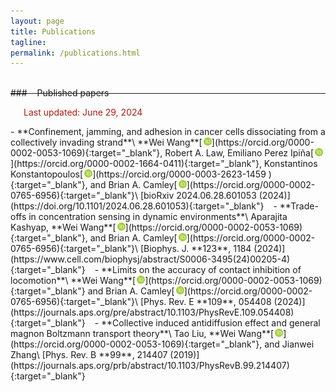 ```yaml
---
layout: page
title: Publications
tagline:
permalink: /publications.html
---
```


<script type="text/javascript" src="https://d1bxh8uas1mnw7.cloudfront.net/assets/embed.js"></script>

<script type="text/javascript">
<!--
var arxiv_authorid = "0000-0002-0053-1069";
var arxiv_format = "arxiv"
var arxiv_max_entries=0;       //show all articles
var arxiv_includeSummary=0;    //not show abstracts (default is 0)
var arxiv_includeComments=0;   //do not show comments (default is 1)
var arxiv_includeDOI=1;
var arxiv_includeJournalRef=1;
//--></script>
<style type="text/css">
div.arxivfeed {
    margin-bottom: 5px;
    width: 700px;
}
</style>
<script type="text/javascript" src="https://arxiv.org/js/myarticles.js">
</script>

<div id="arxivfeed"></div>

<!--
<div style="float:left; margin:0 30px 0 15px; overflow:hidden">
<p style="float:left;"><b>[1]</b></p>
<div class="altmetric-embed altmetric-badge-popover-bottom" data-badge-type="1" data-arxiv-id="2311.00085" style="margin:4px 0px 0 30px"></div>
</div>

<div style="float:left; margin:0 30px 0 0; overflow:hidden">
<p style="float:left;"><b>[2]</b></p>
<div class="altmetric-embed altmetric-badge-popover-bottom" data-badge-type="1" data-arxiv-id="2310.00062" style="margin:4px 0px 0 30px"></div>
</div>

&ensp;
-->

<hr style="margin:40px 0px -10px 0px"/>
### &ensp;&thinsp;&thinsp;Published papers

&emsp;&ensp;<font color="#b31b11">Last updated: June 29, 2024</font>


<div class="altmetric-embed altmetric-badge-popover-left" data-badge-type="donut" data-doi="10.1101/2024.06.28.601053" style="float:right"></div>
- **Confinement, jamming, and adhesion in cancer cells dissociating from a collectively invading strand**\
**Wei Wang**[<img src='/images/orcid.logo.icon.svg' onerror="this.style.display='none'" alt="" width="13px" style="padding:0 0.1px 0 2px"/>](https://orcid.org/0000-0002-0053-1069){:target="_blank"}, Robert A. Law, Emiliano Perez Ipiña[<img src='/images/orcid.logo.icon.svg' onerror="this.style.display='none'" alt="" width="13px" style="padding:0 0.1px 0 2px"/>](https://orcid.org/0000-0002-1664-0411){:target="_blank"}, Konstantinos Konstantopoulos[<img src='/images/orcid.logo.icon.svg' onerror="this.style.display='none'" alt="" width="13px" style="padding:0 0.1px 0 2px"/>](https://orcid.org/0000-0003-2623-1459
){:target="_blank"}, and Brian A. Camley[<img src='/images/orcid.logo.icon.svg' onerror="this.style.display='none'" alt="" width="13px" style="padding:0 0.1px 0 2px"/>](https://orcid.org/0000-0002-0765-6956){:target="_blank"}\
[bioRxiv 2024.06.28.601053 (2024)](https://doi.org/10.1101/2024.06.28.601053){:target="_blank"}
&ensp;


<div class="altmetric-embed altmetric-badge-popover-left" data-badge-type="donut" data-doi="10.1016/j.bpj.2024.03.025" style="float:right"></div>
- **Trade-offs in concentration sensing in dynamic environments**\
Aparajita Kashyap, **Wei Wang**[<img src='/images/orcid.logo.icon.svg' onerror="this.style.display='none'" alt="" width="13px" style="padding:0 0.1px 0 2px"/>](https://orcid.org/0000-0002-0053-1069){:target="_blank"}, and Brian A. Camley[<img src='/images/orcid.logo.icon.svg' onerror="this.style.display='none'" alt="" width="13px" style="padding:0 0.1px 0 2px"/>](https://orcid.org/0000-0002-0765-6956){:target="_blank"}\
[Biophys. J. **123**, 1184 (2024)](https://www.cell.com/biophysj/abstract/S0006-3495(24)00205-4){:target="_blank"}
&ensp;


<div class="altmetric-embed altmetric-badge-popover-left" data-badge-type="donut" data-doi="10.1103/PhysRevE.109.054408" style="float:right"></div>
- **Limits on the accuracy of contact inhibition of locomotion**\
**Wei Wang**[<img src='/images/orcid.logo.icon.svg' onerror="this.style.display='none'" alt="" width="13px" style="padding:0 0.1px 0 2px"/>](https://orcid.org/0000-0002-0053-1069){:target="_blank"} and Brian A. Camley[<img src='/images/orcid.logo.icon.svg' onerror="this.style.display='none'" alt="" width="13px" style="padding:0 0.1px 0 2px"/>](https://orcid.org/0000-0002-0765-6956){:target="_blank"}\
[Phys. Rev. E **109**, 054408 (2024)](https://journals.aps.org/pre/abstract/10.1103/PhysRevE.109.054408){:target="_blank"}
&ensp;


<div class="altmetric-embed altmetric-badge-popover-left" data-badge-type="donut" data-doi="10.1103/PhysRevB.99.214407" style="float:right"></div>
- **Collective induced antidiffusion effect and general magnon Boltzmann transport theory**\
Tao Liu, **Wei Wang**[<img src='/images/orcid.logo.icon.svg' onerror="this.style.display='none'" alt="" width="13px" style="padding:0 0.1px 0 2px"/>](https://orcid.org/0000-0002-0053-1069){:target="_blank"}, and Jianwei Zhang\
[Phys. Rev. B **99**, 214407 (2019)](https://journals.aps.org/prb/abstract/10.1103/PhysRevB.99.214407){:target="_blank"}
&ensp;